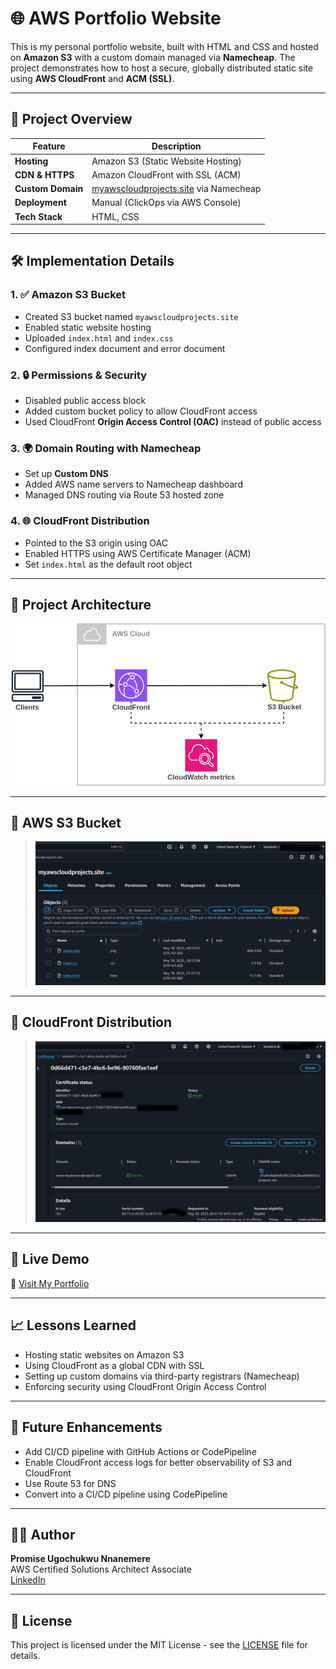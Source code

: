 # 🌐 AWS Portfolio Website

This is my personal portfolio website, built with HTML and CSS and hosted on **Amazon S3** with a custom domain managed via **Namecheap**. The project demonstrates how to host a secure, globally distributed static site using **AWS CloudFront** and **ACM (SSL)**.

---

## 📌 Project Overview

| Feature | Description |
|--------|-------------|
| **Hosting** | Amazon S3 (Static Website Hosting) |
| **CDN & HTTPS** | Amazon CloudFront with SSL (ACM) |
| **Custom Domain** | [myawscloudprojects.site](https://myawscloudprojects.site) via Namecheap |
| **Deployment** | Manual (ClickOps via AWS Console) |
| **Tech Stack** | HTML, CSS |

---

## 🛠️ Implementation Details

### 1. ✅ Amazon S3 Bucket
- Created S3 bucket named `myawscloudprojects.site`
- Enabled static website hosting
- Uploaded `index.html` and `index.css`
- Configured index document and error document

### 2. 🔒 Permissions & Security
- Disabled public access block
- Added custom bucket policy to allow CloudFront access
- Used CloudFront **Origin Access Control (OAC)** instead of public access

### 3. 🌍 Domain Routing with Namecheap
- Set up **Custom DNS**
- Added AWS name servers to Namecheap dashboard
- Managed DNS routing via Route 53 hosted zone

### 4. 🌐 CloudFront Distribution
- Pointed to the S3 origin using OAC
- Enabled HTTPS using AWS Certificate Manager (ACM)
- Set `index.html` as the default root object

---

## 📂 Project Architecture

![Static Website_Architecture_on_AWS](Static_website_architecture_on_AWS.png)

---

## 📸 AWS S3 Bucket


> ![AWS S3 Bucket](Static_website_AWS_S3_bucket.png)

---

## 📸 CloudFront Distribution

> ![CloudFront Distribution](CloudFront_Distribution.png)

---

## 🚀 Live Demo

🔗 [Visit My Portfolio](https://myawscloudprojects.site)

---

## 📈 Lessons Learned

- Hosting static websites on Amazon S3
- Using CloudFront as a global CDN with SSL
- Setting up custom domains via third-party registrars (Namecheap)
- Enforcing security using CloudFront Origin Access Control

---

## 📌 Future Enhancements

- Add CI/CD pipeline with GitHub Actions or CodePipeline
- Enable CloudFront access logs for better observability of S3 and CloudFront
- Use Route 53 for DNS
- Convert into a CI/CD pipeline using CodePipeline

---

## 👨‍💻 Author

**Promise Ugochukwu Nnanemere**  
AWS Certified Solutions Architect Associate  
[LinkedIn](https://linkedin.com/in/promiseugochukwunnanemere)

---

## 📜 License

This project is licensed under the MIT License - see the [LICENSE](LICENSE) file for details.

